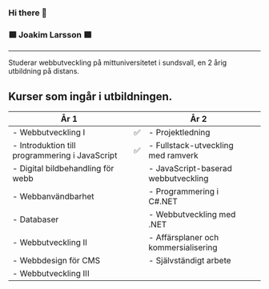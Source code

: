 ### Hi there 👋

<!--
**jocke-larsson/jocke-larsson** is a ✨ _special_ ✨ repository because its `README.md` (this file) appears on your GitHub profile.

Here are some ideas to get you started:

- 🔭 I’m currently working on ...
- 🌱 I’m currently learning ...
- 👯 I’m looking to collaborate on ...
- 🤔 I’m looking for help with ...
- 💬 Ask me about ...
- 📫 How to reach me: ...
- 😄 Pronouns: ...
- ⚡ Fun fact: ...
-->

 ### 🟩 Joakim Larsson 🟩
 ---
Studerar webbutveckling på mittuniversitetet i sundsvall, en 2 årig utbildning på distans.

## Kurser som ingår i utbildningen.

<div align="center">

| År 1                                          |    | År 2                                 |   |
| -----                                         |--- | -----                                 |---|
| - Webbutveckling I                            | ✅ | - Projektledning                      | |
| - Introduktion till programmering i JavaScript| ✅ | - Fullstack-utveckling med ramverk    | |
| - Digital bildbehandling för webb             | | - JavaScript-baserad webbutveckling   | |
| - Webbanvändbarhet                            | | - Programmering i C#.NET              | |
| - Databaser                                   | | - Webbutveckling med .NET             | |
| - Webbutveckling II                           | | - Affärsplaner och kommersialisering  | |
| - Webbdesign för CMS                          | | - Självständigt arbete                | | 
| - Webbutveckling III                          | |                                       | |

</div>







